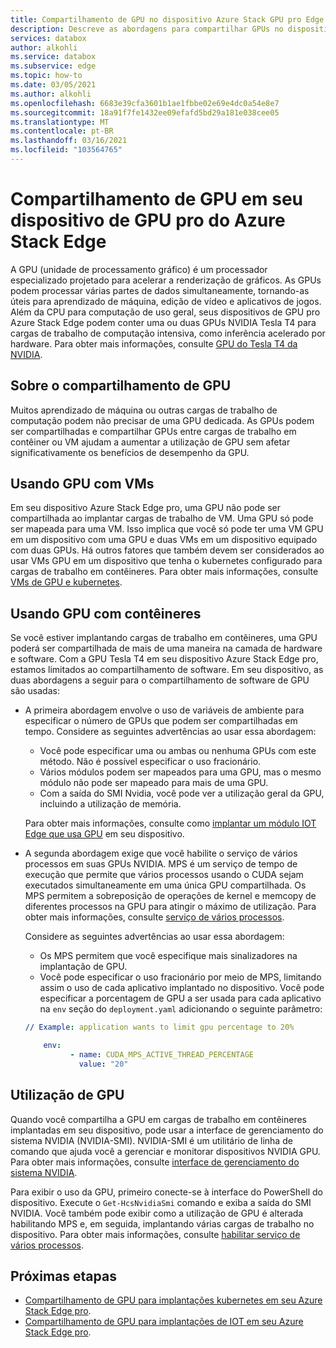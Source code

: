 ```yaml
---
title: Compartilhamento de GPU no dispositivo Azure Stack GPU pro Edge
description: Descreve as abordagens para compartilhar GPUs no dispositivo Azure Stack GPU pro Edge.
services: databox
author: alkohli
ms.service: databox
ms.subservice: edge
ms.topic: how-to
ms.date: 03/05/2021
ms.author: alkohli
ms.openlocfilehash: 6683e39cfa3601b1ae1fbbe02e69e4dc0a54e8e7
ms.sourcegitcommit: 18a91f7fe1432ee09efafd5bd29a181e038cee05
ms.translationtype: MT
ms.contentlocale: pt-BR
ms.lasthandoff: 03/16/2021
ms.locfileid: "103564765"
---
```

# <a name="gpu-sharing-on-your-azure-stack-edge-pro-gpu-device"></a>Compartilhamento de GPU em seu dispositivo de GPU pro do Azure Stack Edge

A GPU (unidade de processamento gráfico) é um processador especializado projetado para acelerar a renderização de gráficos. As GPUs podem processar várias partes de dados simultaneamente, tornando-as úteis para aprendizado de máquina, edição de vídeo e aplicativos de jogos. Além da CPU para computação de uso geral, seus dispositivos de GPU pro Azure Stack Edge podem conter uma ou duas GPUs NVIDIA Tesla T4 para cargas de trabalho de computação intensiva, como inferência acelerado por hardware. Para obter mais informações, consulte [GPU do Tesla T4 da NVIDIA](https://www.nvidia.com/data-center/tesla-t4/).


## <a name="about-gpu-sharing"></a>Sobre o compartilhamento de GPU

Muitos aprendizado de máquina ou outras cargas de trabalho de computação podem não precisar de uma GPU dedicada. As GPUs podem ser compartilhadas e compartilhar GPUs entre cargas de trabalho em contêiner ou VM ajudam a aumentar a utilização de GPU sem afetar significativamente os benefícios de desempenho da GPU.  

## <a name="using-gpu-with-vms"></a>Usando GPU com VMs

Em seu dispositivo Azure Stack Edge pro, uma GPU não pode ser compartilhada ao implantar cargas de trabalho de VM. Uma GPU só pode ser mapeada para uma VM. Isso implica que você só pode ter uma VM GPU em um dispositivo com uma GPU e duas VMs em um dispositivo equipado com duas GPUs. Há outros fatores que também devem ser considerados ao usar VMs GPU em um dispositivo que tenha o kubernetes configurado para cargas de trabalho em contêineres. Para obter mais informações, consulte [VMs de GPU e kubernetes](azure-stack-edge-gpu-deploy-gpu-virtual-machine.md#gpu-vms-and-kubernetes).


## <a name="using-gpu-with-containers"></a>Usando GPU com contêineres

Se você estiver implantando cargas de trabalho em contêineres, uma GPU poderá ser compartilhada de mais de uma maneira na camada de hardware e software. Com a GPU Tesla T4 em seu dispositivo Azure Stack Edge pro, estamos limitados ao compartilhamento de software. Em seu dispositivo, as duas abordagens a seguir para o compartilhamento de software de GPU são usadas: 

- A primeira abordagem envolve o uso de variáveis de ambiente para especificar o número de GPUs que podem ser compartilhadas em tempo. Considere as seguintes advertências ao usar essa abordagem:

    - Você pode especificar uma ou ambas ou nenhuma GPUs com este método. Não é possível especificar o uso fracionário.
    - Vários módulos podem ser mapeados para uma GPU, mas o mesmo módulo não pode ser mapeado para mais de uma GPU.
    - Com a saída do SMI Nvidia, você pode ver a utilização geral da GPU, incluindo a utilização de memória.
    
    Para obter mais informações, consulte como [implantar um módulo IOT Edge que usa GPU](azure-stack-edge-gpu-configure-gpu-modules.md) em seu dispositivo.

- A segunda abordagem exige que você habilite o serviço de vários processos em suas GPUs NVIDIA. MPS é um serviço de tempo de execução que permite que vários processos usando o CUDA sejam executados simultaneamente em uma única GPU compartilhada. Os MPS permitem a sobreposição de operações de kernel e memcopy de diferentes processos na GPU para atingir o máximo de utilização. Para obter mais informações, consulte [serviço de vários processos](https://docs.nvidia.com/deploy/pdf/CUDA_Multi_Process_Service_Overview.pdf).

    Considere as seguintes advertências ao usar essa abordagem:
    
    - Os MPS permitem que você especifique mais sinalizadores na implantação de GPU.
    - Você pode especificar o uso fracionário por meio de MPS, limitando assim o uso de cada aplicativo implantado no dispositivo. Você pode especificar a porcentagem de GPU a ser usada para cada aplicativo na `env` seção do `deployment.yaml` adicionando o seguinte parâmetro: 

    ```yml
    // Example: application wants to limit gpu percentage to 20%
    
        env:
              - name: CUDA_MPS_ACTIVE_THREAD_PERCENTAGE 
                value: "20"    
    ```

## <a name="gpu-utilization"></a>Utilização de GPU
 
Quando você compartilha a GPU em cargas de trabalho em contêineres implantadas em seu dispositivo, pode usar a interface de gerenciamento do sistema NVIDIA (NVIDIA-SMI). NVIDIA-SMI é um utilitário de linha de comando que ajuda você a gerenciar e monitorar dispositivos NVIDIA GPU. Para obter mais informações, consulte [interface de gerenciamento do sistema NVIDIA](https://developer.nvidia.com/nvidia-system-management-interface).

Para exibir o uso da GPU, primeiro conecte-se à interface do PowerShell do dispositivo. Execute o `Get-HcsNvidiaSmi` comando e exiba a saída do SMI NVIDIA. Você também pode exibir como a utilização de GPU é alterada habilitando MPS e, em seguida, implantando várias cargas de trabalho no dispositivo. Para obter mais informações, consulte [habilitar serviço de vários processos](azure-stack-edge-gpu-connect-powershell-interface.md#enable-multi-process-service-mps).


## <a name="next-steps"></a>Próximas etapas

- [Compartilhamento de GPU para implantações kubernetes em seu Azure Stack Edge pro](azure-stack-edge-gpu-deploy-kubernetes-gpu-sharing.md).
- [Compartilhamento de GPU para implantações de IOT em seu Azure Stack Edge pro](azure-stack-edge-gpu-deploy-iot-edge-gpu-sharing.md).
